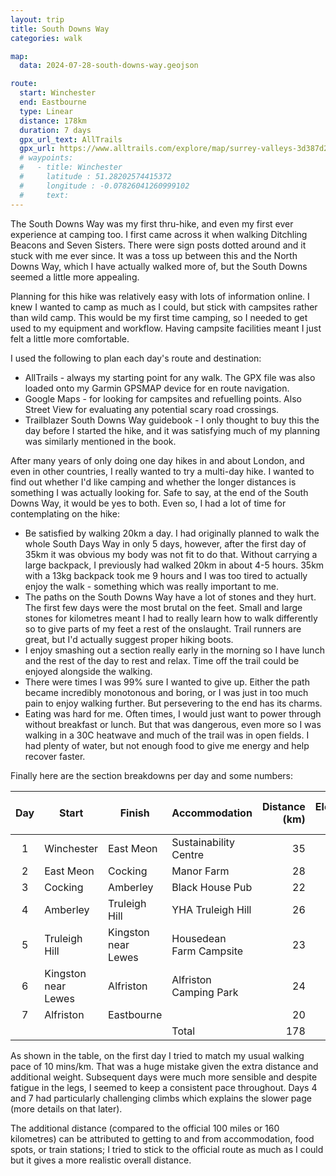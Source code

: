 ```yaml
---
layout: trip
title: South Downs Way
categories: walk

map:
  data: 2024-07-28-south-downs-way.geojson

route:
  start: Winchester
  end: Eastbourne
  type: Linear
  distance: 178km
  duration: 7 days
  gpx_url_text: AllTrails
  gpx_url: https://www.alltrails.com/explore/map/surrey-valleys-3d387d2?u=m&sh=xr4vxe
  # waypoints:
  #   - title: Winchester
  #     latitude : 51.28202574415372
  #     longitude : -0.07826041260999102
  #     text:
---
```


The South Downs Way was my first thru-hike, and even my first ever experience at camping too. I first came across it when walking Ditchling Beacons and Seven Sisters. There were sign posts dotted around and it stuck with me ever since. It was a toss up between this and the North Downs Way, which I have actually walked more of, but the South Downs seemed a little more appealing.

Planning for this hike was relatively easy with lots of information online. I knew I wanted to camp as much as I could, but stick with campsites rather than wild camp. This would be my first time camping, so I needed to get used to my equipment and workflow. Having campsite facilities meant I just felt a little more comfortable.

I used the following to plan each day's route and destination:

* AllTrails - always my starting point for any walk. The GPX file was also loaded onto my Garmin GPSMAP device for en route navigation.
* Google Maps - for looking for campsites and refuelling points. Also Street View for evaluating any potential scary road crossings.
* Trailblazer South Downs Way guidebook - I only thought to buy this the day before I started the hike, and it was satisfying much of my planning was similarly mentioned in the book.

After many years of only doing one day hikes in and about London, and even in other countries, I really wanted to try a multi-day hike. I wanted to find out whether I'd like camping and whether the longer distances is something I was actually looking for. Safe to say, at the end of the South Downs Way, it would be yes to both. Even so, I had a lot of time for contemplating on the hike:

* Be satisfied by walking 20km a day. I had originally planned to walk the whole South Days Way in only 5 days, however, after the first day of 35km it was obvious my body was not fit to do that. Without carrying a large backpack, I previously had walked 20km in about 4-5 hours. 35km with a 13kg backpack took me 9 hours and I was too tired to actually enjoy the walk - something which was really important to me.
* The paths on the South Downs Way have a lot of stones and they hurt. The first few days were the most brutal on the feet. Small and large stones for kilometres meant I had to really learn how to walk differently so to give parts of my feet a rest of the onslaught. Trail runners are great, but I'd actually suggest proper hiking boots.
* I enjoy smashing out a section really early in the morning so I have lunch and the rest of the day to rest and relax. Time off the trail could be enjoyed alongside the walking.
* There were times I was 99% sure I wanted to give up. Either the path became incredibly monotonous and boring, or I was just in too much pain to enjoy walking further. But persevering to the end has its charms.
* Eating was hard for me. Often times, I would just want to power through without breakfast or lunch. But that was dangerous, even more so I was walking in a 30C heatwave and much of the trail was in open fields. I had plenty of water, but not enough food to give me energy and help recover faster.

Finally here are the section breakdowns per day and some numbers:

| Day | Start               | Finish              | Accommodation           | Distance (km) | Elevation (m) | Moving time (hrs) | Average pace (mins/km) | Section time (hrs) | Calories |
|:---:|---------------------|---------------------|-------------------------|--------------:|--------------:|------------------:|-----------------------:|-------------------:|---------:|
| 1   | Winchester          | East Meon           | Sustainability Centre   | 35            | 642           | 6:45              | 11:40                  | 8:37               | 3696     |
| 2   | East Meon           | Cocking             | Manor Farm              | 28            | 618           | 6:00              | 12:39                  | 7:36               | 3055     |
| 3   | Cocking             | Amberley            | Black House Pub         | 22            | 402           | 4:48              | 12:45                  | 7:06               | 2623     |
| 4   | Amberley            | Truleigh Hill       | YHA Truleigh Hill       | 26            | 597           | 5:57              | 13:36                  | 8:31               | 3242     |
| 5   | Truleigh Hill       | Kingston near Lewes | Housedean Farm Campsite | 23            | 519           | 5:02              | 12:51                  | 5:40               | 2164     |
| 6   | Kingston near Lewes | Alfriston           | Alfriston Camping Park  | 24            | 559           | 5:16              | 12:52                  | 6:29               | 2362     |
| 7   | Alfriston           | Eastbourne          |                         | 20            | 621           | 4:40              | 13:48                  | 5:10               | 1824     |
|     |                     |                     | Total                   | 178           | 3958

As shown in the table, on the first day I tried to match my usual walking pace of 10 mins/km. That was a huge mistake given the extra distance and additional weight. Subsequent days were much more sensible and despite fatigue in the legs, I seemed to keep a consistent pace throughout. Days 4 and 7 had particularly challenging climbs which explains the slower page (more details on that later).

The additional distance (compared to the official 100 miles or 160 kilometres) can be attributed to getting to and from accommodation, food spots, or train stations; I tried to stick to the official route as much as I could but it gives a more realistic overall distance.
